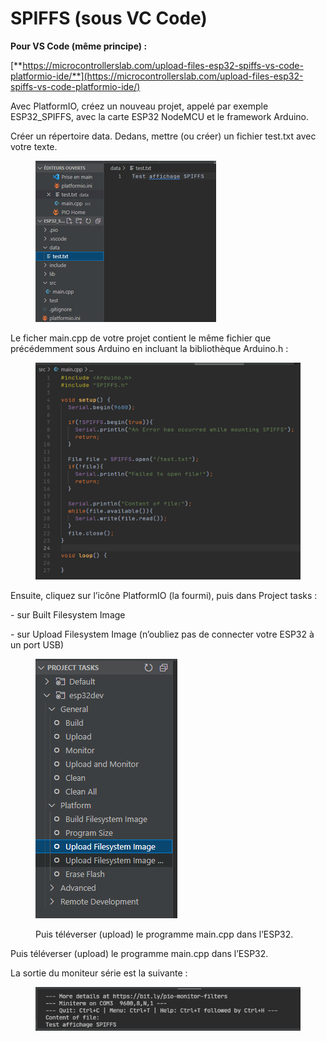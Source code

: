 # SPIFFS (sous VC Code)

**Pour VS Code (même principe) :**

[**https://microcontrollerslab.com/upload-files-esp32-spiffs-vs-code-platformio-ide/**](https://microcontrollerslab.com/upload-files-esp32-spiffs-vs-code-platformio-ide/)

Avec PlatformIO, créez un nouveau projet, appelé par exemple ESP32\_SPIFFS, avec la carte ESP32 NodeMCU et le framework Arduino.

Créer un répertoire data. Dedans, mettre (ou créer) un fichier test.txt avec votre texte.

<figure><img src="../.gitbook/assets/image (3).png" alt=""><figcaption></figcaption></figure>

Le ficher main.cpp de votre projet contient le même fichier que précédemment sous Arduino en incluant la bibliothèque Arduino.h :

<figure><img src="../.gitbook/assets/image (8).png" alt=""><figcaption></figcaption></figure>

Ensuite, cliquez sur l’icône PlatformIO (la fourmi), puis dans Project tasks :

\-        sur Built Filesystem Image

\-        sur Upload Filesystem Image (n’oubliez pas de connecter votre ESP32 à un port USB)

<figure><img src="../.gitbook/assets/image (5).png" alt=""><figcaption><p>Puis téléverser (upload) le programme main.cpp dans l’ESP32.</p></figcaption></figure>

Puis téléverser (upload) le programme main.cpp dans l’ESP32.

La sortie du moniteur série est la suivante :

<figure><img src="../.gitbook/assets/image.png" alt=""><figcaption></figcaption></figure>
